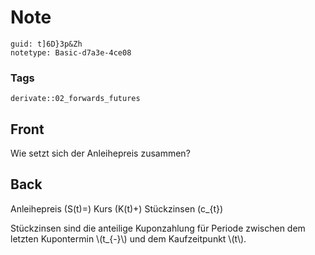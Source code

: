 # Note
```
guid: t]6D}3p&Zh
notetype: Basic-d7a3e-4ce08
```

### Tags
```
derivate::02_forwards_futures
```

## Front
Wie setzt sich der Anleihepreis zusammen?

## Back
Anleihepreis \(S(t)=\) Kurs \(K(t)+\) Stückzinsen \(c_{t}\)
<div>
  Stückzinsen sind die anteilige Kuponzahlung für Periode zwischen
  dem letzten Kupontermin \(t_{-}\) und dem Kaufzeitpunkt \(t\).
</div>
